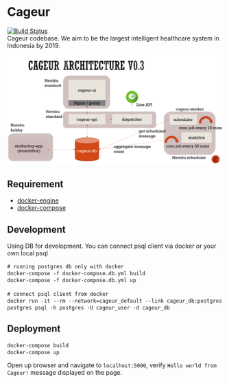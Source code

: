 # Cageur  
[![Build Status](https://travis-ci.com/girikuncoro/cageur.svg?token=Gf3F5tTzSpvHCJfUKXpu&branch=master)](https://travis-ci.com/girikuncoro/cageur)  
Cageur codebase. We aim to be the largest intelligent healthcare system in Indonesia by 2019.

![Cageur Architecture 22 Dec 2016](./v0.3-cageur-architecture.png)

## Requirement
* [docker-engine](https://docs.docker.com/engine/installation/)
* [docker-compose](https://docs.docker.com/compose/install/)

## Development
Using DB for development. You can connect psql client via docker or your own local psql
```
# running postgres db only with docker
docker-compose -f docker-compose.db.yml build
docker-compose -f docker-compose.db.yml up

# connect psql client from docker
docker run -it --rm --network=cageur_default --link cageur_db:postgres postgres psql -h postgres -U cageur_user -d cageur_db
```

## Deployment
```
docker-compose build
docker-compose up
```
Open up browser and navigate to `localhost:5000`, verify `Hello world from Cageur!` message displayed on the page.
